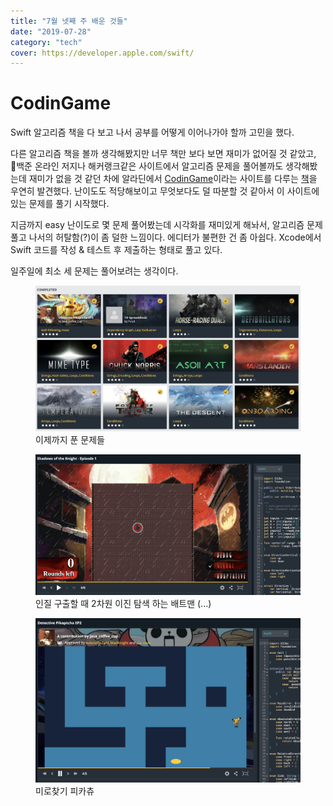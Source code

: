 ```yaml
---
title: "7월 넷째 주 배운 것들"
date: "2019-07-28"
category: "tech"
cover: https://developer.apple.com/swift/
---
```


# CodinGame

Swift 알고리즘 책을 다 보고 나서 공부를 어떻게 이어나가야 할까 고민을 했다.

다른 알고리즘 책을 볼까 생각해봤지만 너무 책만 보다 보면 재미가 없어질 것 같았고, 백준 온라인 저지나 해커랭크같은 사이트에서 알고리즘 문제을 풀어볼까도 생각해봤는데 재미가 없을 것 같던 차에 알라딘에서 [CodinGame](https://www.codingame.com/)이라는 사이트를 다루는 [책](https://www.aladin.co.kr/shop/wproduct.aspx?ItemId=190287848)을 우연히 발견했다. 난이도도 적당해보이고 무엇보다도 덜 따분할 것 같아서 이 사이트에 있는 문제를 풀기 시작했다.

지금까지 easy 난이도로 몇 문제 풀어봤는데 시각화를 재미있게 해놔서, 알고리즘 문제 풀고 나서의 허탈함(?)이 좀 덜한 느낌이다. 에디터가 불편한 건 좀 아쉽다. Xcode에서 Swift 코드를 작성 & 테스트 후 제출하는 형태로 풀고 있다.

일주일에 최소 세 문제는 풀어보려는 생각이다.

<figure>
  <img src="./completed.png">
  <figcaption>이제까지 푼 문제들</figcaption>
</figure>

<figure>
  <img src="./batman.png">
  <figcaption>인질 구출할 때 2차원 이진 탐색 하는 배트맨 (...)</figcaption>
</figure>

<figure>
  <img src="./pikapcha.png">
  <figcaption>미로찾기 피카츄</figcaption>
</figure>
